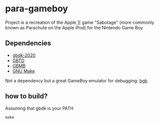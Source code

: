 # para-gameboy

Project is a recreation of the Apple ][ game "Sabotage" (more commonly known as Parachute on the Apple iPod) for the Nintendo Game Boy

## Dependencies

- [gbdk-2020](https://github.com/Zal0/gbdk-2020)
- [GBTD](http://www.devrs.com/gb/hmgd/gbtd.html)
- [GBMB](http://www.devrs.com/gb/hmgd/gbmb.html)
- [GNU Make](https://www.gnu.org/software/make/)

Not a dependency but a great GameBoy emulator for debugging: [bgb](http://bgb.bircd.org/)

## how to build?

Assuming that gbdk is your PATH

`make`